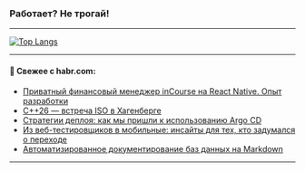 ### Работает? Не трогай!

---
<!--
#### 🛠️ Technical stack:

![Java](https://img.shields.io/badge/Java-informational?logo=Oracle&style=flat&logoColor=white&color=FF4500)
![Kotlin](https://img.shields.io/badge/Kotlin-informational?logo=Kotlin&style=flat&logoColor=white&color=774D97)
![TS](https://img.shields.io/badge/TypeScript-informational?logo=typeScript&style=flat&logoColor=black&color=017acc)
![Python](https://img.shields.io/badge/Python-informational?logo=Python&style=flat&logoColor=black&color=ffdd54) <br>
![Spring](https://img.shields.io/badge/Spring-informational?logo=Spring&style=flat&logoColor=white&color=6DB33F) 
![SpringBoot](https://img.shields.io/badge/SpringBoot-informational?logo=SpringBoot&style=flat&logoColor=white&color=6DB33F)
![Nest](https://img.shields.io/badge/NestJS-informational?logo=NestJS&style=flat&logoColor=white&color=E0234E) 
![NodeJS](https://img.shields.io/badge/NodeJS-informational?logo=node.js&style=flat&logoColor=white&color=70A760)<br>
![PostgreSQL](https://img.shields.io/badge/PostgreSQL-informational?logo=PostgreSQL&style=flat&logoColor=white&color=DAA520)
![MongoDB](https://img.shields.io/badge/MongoDB-informational?logo=MongoDB&style=flat&logoColor=white&color=870000)
![Apache](https://img.shields.io/badge/Apache-informational?logo=apache&style=flat&logoColor=white&color=f74e28)

___ 
-->

<!--- #### 🛠️ : --->

[![Top Langs](https://github-readme-stats-82jvfl3w3-advtsettinggmailcoms-projects.vercel.app/api/top-langs/?username=zloylis&langs_count=10&hide_title=true&title_color=e6edf3&size_weight=0.5&count_weight=0.5&layout=compact&hide_progress=true&hide_border=true&theme=dracula)](https://github.com/zloylis)

<!---


####  :octocat:&nbsp;&nbsp; Статистика:

![GitHub stats](https://github-readme-stats-u2qms2cxw-advtsettinggmailcoms-projects.vercel.app/api?username=zloylis&show_icons=true&hide_border=true&theme=dracula&title_color=e6edf3&include_all_commits=true&count_private=true&hide_rank=false&hide_title=true&rank_icon=github)
-->
---

#### 💬 Свежее с habr.com:

<!-- BLOG-POST-LIST:START -->
- [Приватный финансовый менеджер inCourse на React Native. Опыт разработки](https://habr.com/ru/articles/883844/?utm_source=habrahabr&utm_medium=rss&utm_campaign=883844)
- [C++26 — встреча ISO в Хагенберге](https://habr.com/ru/companies/yandex/articles/882518/?utm_source=habrahabr&utm_medium=rss&utm_campaign=882518)
- [Стратегии деплоя: как мы пришли к использованию Argo CD](https://habr.com/ru/companies/selectel/articles/883650/?utm_source=habrahabr&utm_medium=rss&utm_campaign=883650)
- [Из веб-тестировщиков в мобильные: инсайты для тех, кто задумался о переходе](https://habr.com/ru/companies/bitrix/articles/883808/?utm_source=habrahabr&utm_medium=rss&utm_campaign=883808)
- [Автоматизированное документирование баз данных на Markdown](https://habr.com/ru/companies/ppr/articles/883616/?utm_source=habrahabr&utm_medium=rss&utm_campaign=883616)
<!-- BLOG-POST-LIST:END -->

---
